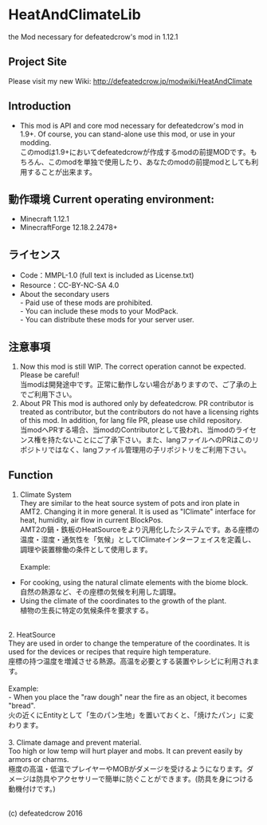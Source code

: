 # HeatAndClimateLib
the Mod necessary for defeatedcrow's mod in 1.12.1

## Project Site
Please visit my new Wiki: http://defeatedcrow.jp/modwiki/HeatAndClimate

## Introduction
- This mod is API and core mod necessary for defeatedcrow's mod in 1.9+. Of course, you can stand-alone use this mod, or use in your modding. <br>このmodは1.9+においてdefeatedcrowが作成するmodの前提MODです。もちろん、このmodを単独で使用したり、あなたのmodの前提modとしても利用することが出来ます。

## 動作環境 Current operating environment:
- Minecraft 1.12.1
- MinecraftForge 12.18.2.2478+  
   
## ライセンス
- Code：MMPL-1.0  (full text is included as License.txt)
- Resource：CC-BY-NC-SA 4.0
- About the secondary users<br> - Paid use of these mods are prohibited.<br> - You can include these mods to your ModPack.<br> - You can distribute these mods for your server user.<br>

## 注意事項
1. Now this mod is still WIP. The correct operation cannot be expected. Please be careful! <br> 当modは開発途中です。正常に動作しない場合がありますので、ご了承の上でご利用下さい。<br>
2. About PR  This mod is authored only by defeatedcrow. PR contributor is treated as contributor, but the contributors do not have a licensing rights of this mod.  In addition, for lang file PR, please use child repository. <br> 当modへPRする場合、当modのContributorとして扱われ、当modのライセンス権を持たないことにご了承下さい。また、langファイルへのPRはこのリポジトリではなく、langファイル管理用の子リポジトリをご利用下さい。  <br>

## Function
1. Climate System  <br>They are similar to the heat source system of pots and iron plate in AMT2. Changing it in more general. It is used as "IClimate" interface for heat, humidity, air flow in current BlockPos. <br> AMT2の鍋・鉄板のHeatSourceをより汎用化したシステムです。ある座標の温度・湿度・通気性を「気候」としてIClimateインターフェイスを定義し、調理や装置稼働の条件として使用します。<br><br>
 Example: <br>
 - For cooking, using the natural climate elements with the biome block.  <br>自然の熱源など、その座標の気候を利用した調理。<br>
 - Using the climate of the coordinates to the growth of the plant.  <br>植物の生長に特定の気候条件を要求する。 <br> 
<br>
2. HeatSource  <br>They are used in order to change the temperature of the coordinates. It is used for the devices or recipes that require high temperature.  <br>座標の持つ温度を増減させる熱源。高温を必要とする装置やレシピに利用されます。<br><br>
 Example: <br>
 - When you place the "raw dough" near the fire as an object, it becomes "bread". <br>  火の近くにEntityとして「生のパン生地」を置いておくと、「焼けたパン」に変わります。  <br>
<br>
3. Climate damage and prevent material. <br>Too high or low temp will hurt player and mobs. It can prevent easily by armors or charms.<br> 極度の高温・低温でプレイヤーやMOBがダメージを受けるようになります。ダメージは防具やアクセサリーで簡単に防ぐことができます。(防具を身につける動機付けです。)<br><br>

(c) defeatedcrow 2016
